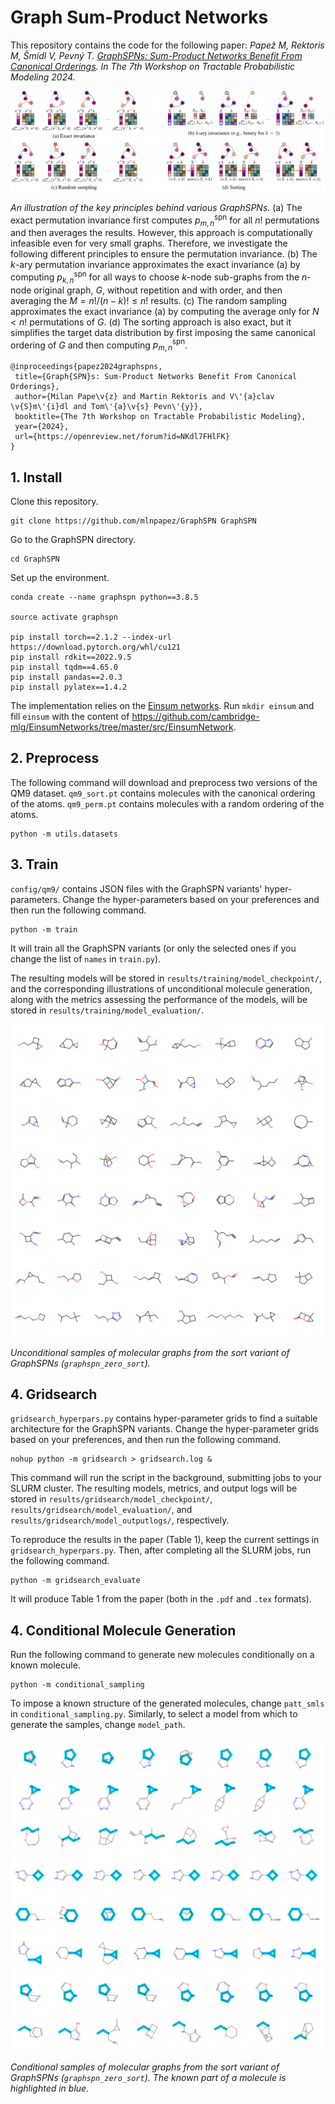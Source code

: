 # Graph Sum-Product Networks

This repository contains the code for the following paper: *Papež M, Rektoris M, Šmídl V, Pevný T. [GraphSPNs: Sum-Product Networks Benefit From Canonical Orderings](https://openreview.net/forum?id=NKdl7FHlFK). In The 7th Workshop on Tractable Probabilistic Modeling 2024.*

<!-- ![](plots/graphspns.png "An illustration of the key principles behind various GraphSPNs.") -->

<img src="plots/graphspns.png"/>

*An illustration of the key principles behind various GraphSPNs.* (a) The exact permutation invariance first computes $`p^{\text{spn}}_{m,n}`$ for all $`n!`$ permutations and then averages the results. However, this approach is computationally infeasible even for very small graphs. Therefore, we investigate the following different principles to ensure the permutation invariance. (b) The $`k`$-ary permutation invariance approximates the exact invariance (a) by computing $`p^{\text{spn}}_{k,n}`$ for all ways to choose $`k`$-node sub-graphs from the $`n`$-node original graph, $`G`$, without repetition and with order, and then averaging the $`M={n!}/{(n-k)!}\leq n!`$ results. (c) The random sampling approximates the exact invariance (a) by computing the average only for $`N\lt n!`$ permutations of $`G`$. (d) The sorting approach is also exact, but it simplifies the target data distribution by first imposing the same canonical ordering of $`G`$ and then computing $`p^{\text{spn}}_{m,n}`$.

```
@inproceedings{papez2024graphspns,
 title={Graph{SPN}s: Sum-Product Networks Benefit From Canonical Orderings},
 author={Milan Pape\v{z} and Martin Rektoris and V\'{a}clav \v{S}m\'{i}dl and Tom\'{a}\v{s} Pevn\'{y}},
 booktitle={The 7th Workshop on Tractable Probabilistic Modeling},
 year={2024},
 url={https://openreview.net/forum?id=NKdl7FHlFK}
}
```

## 1. Install

Clone this repository.
```
git clone https://github.com/mlnpapez/GraphSPN GraphSPN
```

Go to the GraphSPN directory.
```
cd GraphSPN
```

Set up the environment.
```
conda create --name graphspn python==3.8.5

source activate graphspn

pip install torch==2.1.2 --index-url https://download.pytorch.org/whl/cu121
pip install rdkit==2022.9.5
pip install tqdm==4.65.0
pip install pandas==2.0.3
pip install pylatex==1.4.2
```

The implementation relies on the [Einsum networks](https://github.com/cambridge-mlg/EinsumNetworks). Run `mkdir einsum` and fill `einsum` with the content of https://github.com/cambridge-mlg/EinsumNetworks/tree/master/src/EinsumNetwork.


## 2. Preprocess
The following command will download and preprocess two versions of the QM9 dataset. `qm9_sort.pt` contains molecules with the canonical ordering of the atoms. `qm9_perm.pt` contains molecules with a random ordering of the atoms.
```
python -m utils.datasets
```
## 3. Train
`config/qm9/` contains JSON files with the GraphSPN variants' hyper-parameters. Change the hyper-parameters based on your preferences and then run the following command.
```
python -m train
```
It will train all the GraphSPN variants (or only the selected ones if you change the list of `names` in `train.py`).

The resulting models will be stored in `results/training/model_checkpoint/`, and the corresponding illustrations of unconditional molecule generation, along with the metrics assessing the performance of the models, will be stored in `results/training/model_evaluation/`.

<img src="plots/unconditional_generation.png" width="500"/>

*Unconditional samples of molecular graphs from the sort variant of GraphSPNs (`graphspn_zero_sort`).*

## 4. Gridsearch
`gridsearch_hyperpars.py` contains hyper-parameter grids to find a suitable architecture for the GraphSPN variants. Change the hyper-parameter grids based on your preferences, and then run the following command.
```
nohup python -m gridsearch > gridsearch.log &
```
This command will run the script in the background, submitting jobs to your SLURM cluster. The resulting models, metrics, and output logs will be stored in `results/gridsearch/model_checkpoint/`, `results/gridsearch/model_evaluation/`, and `results/gridsearch/model_outputlogs/`, respectively.

To reproduce the results in the paper (Table 1), keep the current settings in `gridsearch_hyperpars.py`. Then, after completing all the SLURM jobs, run the following command.
```
python -m gridsearch_evaluate
```
It will produce Table 1 from the paper (both in the `.pdf` and `.tex` formats).

## 4. Conditional Molecule Generation
Run the following command to generate new molecules conditionally on a known molecule.
```
python -m conditional_sampling
```
To impose a known structure of the generated molecules, change `patt_smls` in `conditional_sampling.py`. Similarly, to select a model from which to generate the samples, change `model_path`.

<img src="plots/conditional_generation.png" width="500"/>

*Conditional samples of molecular graphs from the sort variant of GraphSPNs (`graphspn_zero_sort`). The known part of a molecule is highlighted in blue.*
